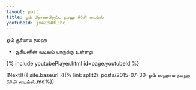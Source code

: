 ```yaml
---
layout: post
title: ஓம் பிராணபிருட்ட நமஹ ௧௦௮ டைம்ஸ்
youtubeId: jx4Z8NHlEhc
---
```

 
 
 ஓம் சூர்யாய நமஹ  
 
 -  சூரியனின் வடிவம் யாருக்கு உள்ளது 
 
  
 
  
 
 
 
 
 
 


{% include youtubePlayer.html id=page.youtubeId %}
 
[Next]({{ site.baseurl }}{% link  split2/_posts/2015-07-30-ஓம் ஸஹாய நமஹ ௧௦௮ டைம்ஸ்.md%})
 
